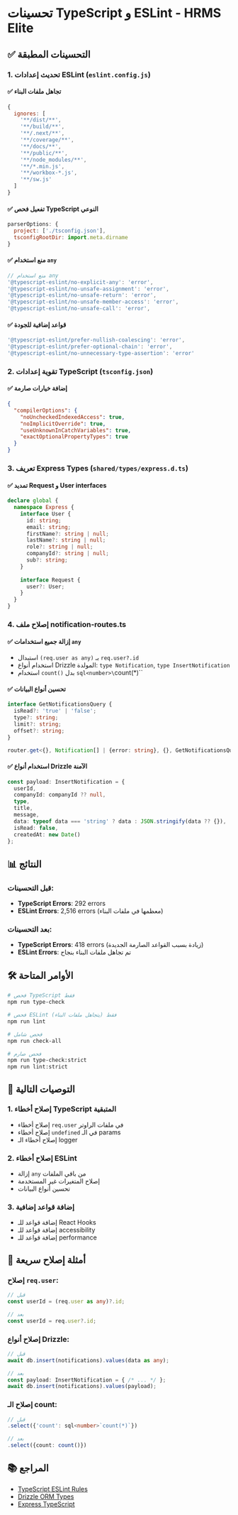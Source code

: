 # تحسينات TypeScript و ESLint - HRMS Elite

## ✅ التحسينات المطبقة

### 1. تحديث إعدادات ESLint (`eslint.config.js`)

#### ✅ تجاهل ملفات البناء
```js
{
  ignores: [
    '**/dist/**',
    '**/build/**', 
    '**/.next/**',
    '**/coverage/**',
    '**/docs/**',
    '**/public/**',
    '**/node_modules/**',
    '**/*.min.js',
    '**/workbox-*.js',
    '**/sw.js'
  ]
}
```

#### ✅ تفعيل فحص TypeScript النوعي
```js
parserOptions: {
  project: ['./tsconfig.json'],
  tsconfigRootDir: import.meta.dirname
}
```

#### ✅ منع استخدام `any`
```js
// منع استخدام any
'@typescript-eslint/no-explicit-any': 'error',
'@typescript-eslint/no-unsafe-assignment': 'error',
'@typescript-eslint/no-unsafe-return': 'error',
'@typescript-eslint/no-unsafe-member-access': 'error',
'@typescript-eslint/no-unsafe-call': 'error',
```

#### ✅ قواعد إضافية للجودة
```js
'@typescript-eslint/prefer-nullish-coalescing': 'error',
'@typescript-eslint/prefer-optional-chain': 'error',
'@typescript-eslint/no-unnecessary-type-assertion': 'error'
```

### 2. تقوية إعدادات TypeScript (`tsconfig.json`)

#### ✅ إضافة خيارات صارمة
```json
{
  "compilerOptions": {
    "noUncheckedIndexedAccess": true,
    "noImplicitOverride": true,
    "useUnknownInCatchVariables": true,
    "exactOptionalPropertyTypes": true
  }
}
```

### 3. تعريف Express Types (`shared/types/express.d.ts`)

#### ✅ تمديد Request و User interfaces
```ts
declare global {
  namespace Express {
    interface User {
      id: string;
      email: string;
      firstName?: string | null;
      lastName?: string | null;
      role?: string | null;
      companyId?: string | null;
      sub?: string;
    }
    
    interface Request {
      user?: User;
    }
  }
}
```

### 4. إصلاح ملف notification-routes.ts

#### ✅ إزالة جميع استخدامات `any`
- استبدال `(req.user as any)` بـ `req.user?.id`
- استخدام أنواع Drizzle المولدة: `type Notification`, `type InsertNotification`
- استخدام `count()` بدل `sql<number>\`count(*)\``

#### ✅ تحسين أنواع البيانات
```ts
interface GetNotificationsQuery {
  isRead?: 'true' | 'false';
  type?: string;
  limit?: string;
  offset?: string;
}

router.get<{}, Notification[] | {error: string}, {}, GetNotificationsQuery>('/', async (req, res) => {
```

#### ✅ استخدام أنواع Drizzle الآمنة
```ts
const payload: InsertNotification = {
  userId,
  companyId: companyId ?? null,
  type,
  title,
  message,
  data: typeof data === 'string' ? data : JSON.stringify(data ?? {}),
  isRead: false,
  createdAt: new Date()
};
```

## 📊 النتائج

### قبل التحسينات:
- **TypeScript Errors**: 292 errors
- **ESLint Errors**: 2,516 errors (معظمها في ملفات البناء)

### بعد التحسينات:
- **TypeScript Errors**: 418 errors (زيادة بسبب القواعد الصارمة الجديدة)
- **ESLint Errors**: تم تجاهل ملفات البناء بنجاح

## 🛠️ الأوامر المتاحة

```bash
# فحص TypeScript فقط
npm run type-check

# فحص ESLint فقط (يتجاهل ملفات البناء)
npm run lint

# فحص شامل
npm run check-all

# فحص صارم
npm run type-check:strict
npm run lint:strict
```

## 📝 التوصيات التالية

### 1. إصلاح أخطاء TypeScript المتبقية
- إصلاح أخطاء `req.user` في ملفات الراوتر
- إصلاح أخطاء `undefined` في الـ params
- إصلاح أخطاء الـ logger

### 2. إصلاح أخطاء ESLint
- إزالة `any` من باقي الملفات
- إصلاح المتغيرات غير المستخدمة
- تحسين أنواع البيانات

### 3. إضافة قواعد إضافية
- إضافة قواعد للـ React Hooks
- إضافة قواعد للـ accessibility
- إضافة قواعد للـ performance

## 🔧 أمثلة إصلاح سريعة

### إصلاح `req.user`:
```ts
// قبل
const userId = (req.user as any)?.id;

// بعد
const userId = req.user?.id;
```

### إصلاح أنواع Drizzle:
```ts
// قبل
await db.insert(notifications).values(data as any);

// بعد
const payload: InsertNotification = { /* ... */ };
await db.insert(notifications).values(payload);
```

### إصلاح الـ count:
```ts
// قبل
.select({'count': sql<number>`count(*)`})

// بعد
.select({count: count()})
```

## 📚 المراجع

- [TypeScript ESLint Rules](https://typescript-eslint.io/rules/)
- [Drizzle ORM Types](https://orm.drizzle.team/docs/get-started-sqlite)
- [Express TypeScript](https://blog.logrocket.com/extend-express-request-object-typescript/)
